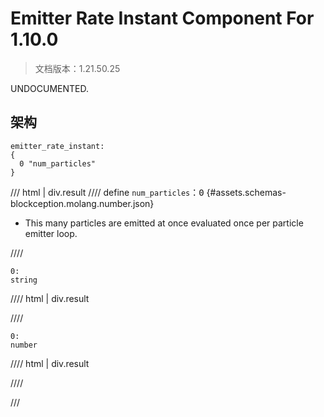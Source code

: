 # Emitter Rate Instant Component For 1.10.0

> 文档版本：1.21.50.25

UNDOCUMENTED.

## 架构

```mcschema
emitter_rate_instant:
{
  0 "num_particles"
}

```

/// html | div.result
//// define
`num_particles`：<samp>0</samp> {#assets.schemas-blockception.molang.number.json}

- This many particles are emitted at once evaluated once per particle emitter loop.


////

```mcschema
0:
string

```

//// html | div.result

////


```mcschema
0:
number

```

//// html | div.result

////




///

